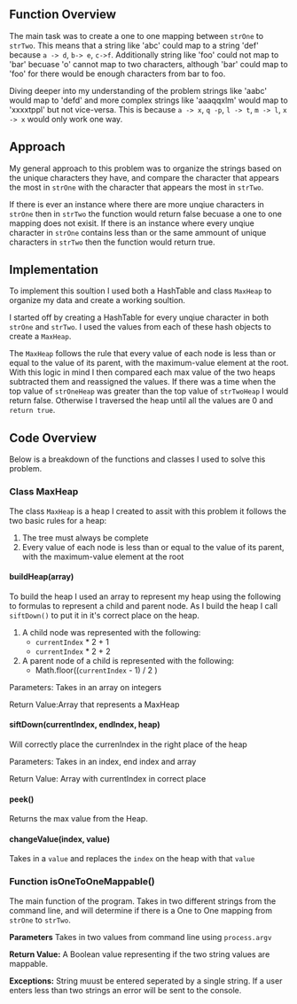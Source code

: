 ## Function Overview

The main task was to create a one to one mapping between `strOne` to `strTwo`. This means that a string like 'abc' could map to a string 'def' because `a -> d`, `b-> e`, `c->f`. Additionally string like 'foo' could not map to 'bar' becuase 'o' cannot map to two characters, although 'bar' could map to 'foo' for there would be enough characters from bar to foo. 

Diving deeper into my understanding of the problem strings like 'aabc' would map to 'defd' and more complex strings like 'aaaqqxlm' would map to 'xxxxtppl' but not vice-versa. This is because `a -> x`, `q -p`, `l -> t`, `m -> l`, `x -> x` would only work one way. 

## Approach

My general approach to this problem was to organize the strings based on the unique characters they have, and compare the character that appears the most in `strOne` with the character that appears the most in `strTwo`. 

If there is ever an instance where there are more unqiue characters in `strOne` then in `strTwo` the function would return false becuase a one to one mapping does not exisit. If there is an instance where every unqiue character in `strOne` contains less than or the same ammount of unique characters in `strTwo` then the function would return true.

## Implementation 

To implement this soultion I used both a HashTable and class `MaxHeap` to organize my data and create a working soultion. 

I started off by creating a HashTable for every unqiue character in both `strOne` and `strTwo`. I used the values from each of these hash objects to create a `MaxHeap`. 

The `MaxHeap` follows the rule that every value of each node is less than or equal to the value of its parent, with the maximum-value element at the root. With this logic in mind I then compared each max value of the two heaps subtracted them and reassigned the values. If there was a time when the top value of `strOneHeap` was greater than the top value of `strTwoHeap` I would return false. Otherwise I traversed the heap until all the values are 0 and `return true`.

## Code Overview

Below is a breakdown of the functions and classes I used to solve this problem. 

### Class MaxHeap

The class `MaxHeap` is a heap I created to assit with this problem it follows the two basic rules for a heap:

1. The tree must always be complete
2. Every value of each node is less than or equal to the value of its parent, with the maximum-value element at the root

#### buildHeap(array)

To build the heap I used an array to represent my heap using the following to formulas to represent a child and parent node. As I build the heap I call `siftDown()` to put it in it's correct place on the heap.

1. A child node was represented with the following:
    - `currentIndex` * 2 + 1
    - `currentIndex` * 2 + 2
2. A parent node of a child is represented with the following:
    - Math.floor((`currentIndex` - 1) / 2 )

Parameters: Takes in an array on integers

Return Value:Array that represents a MaxHeap

#### siftDown(currentIndex, endIndex, heap)

Will correctly place the currenIndex in the right place of the heap

Parameters: Takes in an index, end index and array

Return Value: Array with currentIndex in correct place

#### peek() 

Returns the max value from the Heap.

#### changeValue(index, value)

Takes in a `value` and replaces the `index` on the heap with that `value`


### Function isOneToOneMappable()

The main function of the program. Takes in two different strings from the command line, and will determine if there is a One to One mapping from `strOne` to `strTwo`.

**Parameters**
Takes in two values from command line using `process.argv`

**Return Value:**
A Boolean value representing if the two string values are mappable. 

**Exceptions:**
String muust be entered seperated by a single string. If a user enters less than two strings an error will be sent to the console. 